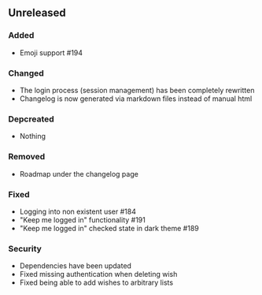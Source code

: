 ## Unreleased

### Added

-   Emoji support #194

### Changed

-   The login process (session management) has been completely rewritten
-   Changelog is now generated via markdown files instead of manual html

### Depcreated

-   Nothing

### Removed

-   Roadmap under the changelog page

### Fixed

-   Logging into non existent user #184
-   "Keep me logged in" functionality #191
-   "Keep me logged in" checked state in dark theme #189

### Security

-   Dependencies have been updated
-   Fixed missing authentication when deleting wish
-   Fixed being able to add wishes to arbitrary lists
